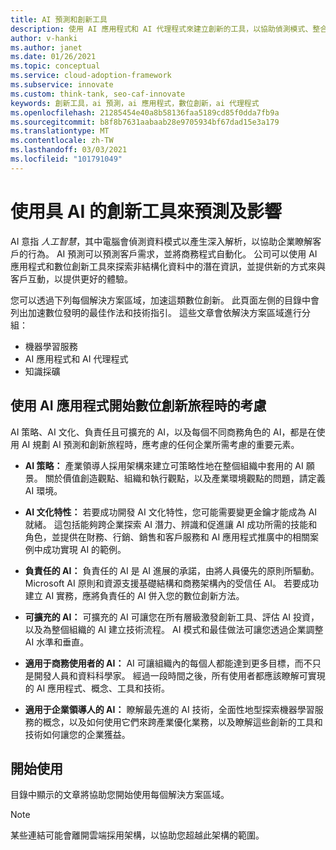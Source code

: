 ```yaml
---
title: AI 預測和創新工具
description: 使用 AI 應用程式和 AI 代理程式來建立創新的工具，以協助偵測模式、整合 AI 預測及影響客戶行為。 探索 AI 工具。
author: v-hanki
ms.author: janet
ms.date: 01/26/2021
ms.topic: conceptual
ms.service: cloud-adoption-framework
ms.subservice: innovate
ms.custom: think-tank, seo-caf-innovate
keywords: 創新工具，ai 預測，ai 應用程式，數位創新，ai 代理程式
ms.openlocfilehash: 21285454e40a8b58136faa5189cd85f0dda7fb9a
ms.sourcegitcommit: b8f8b7631aabaab28e9705934bf67dad15e3a179
ms.translationtype: MT
ms.contentlocale: zh-TW
ms.lasthandoff: 03/03/2021
ms.locfileid: "101791049"
---
```

# <a name="use-innovation-tools-with-ai-to-predict-and-influence"></a>使用具 AI 的創新工具來預測及影響

AI 意指 *人工智慧*，其中電腦會偵測資料模式以產生深入解析，以協助企業瞭解客戶的行為。 AI 預測可以預測客戶需求，並將商務程式自動化。 公司可以使用 AI 應用程式和數位創新工具來探索非結構化資料中的潛在資訊，並提供新的方式來與客戶互動，以提供更好的體驗。

您可以透過下列每個解決方案區域，加速這類數位創新。 此頁面左側的目錄中會列出加速數位發明的最佳作法和技術指引。 這些文章會依解決方案區域進行分組：

- 機器學習服務
- AI 應用程式和 AI 代理程式
- 知識採礦

## <a name="considerations-when-starting-your-digital-innovation-journey-with-ai-applications"></a>使用 AI 應用程式開始數位創新旅程時的考慮

AI 策略、AI 文化、負責任且可擴充的 AI，以及每個不同商務角色的 AI，都是在使用 AI 規劃 AI 預測和創新旅程時，應考慮的任何企業所需考慮的重要元素。

- **AI 策略：** 產業領導人採用架構來建立可策略性地在整個組織中套用的 AI 願景。 關於價值創造觀點、組織和執行觀點，以及產業環境觀點的問題，請定義 AI 環境。

- **AI 文化特性：** 若要成功開發 AI 文化特性，您可能需要變更金鑰才能成為 AI 就緒。 這包括能夠跨企業探索 AI 潛力、辨識和促進讓 AI 成功所需的技能和角色，並提供在財務、行銷、銷售和客戶服務和 AI 應用程式推廣中的相關案例中成功實現 AI 的範例。

- **負責任的 AI：** 負責任的 AI 是 AI 進展的承諾，由將人員優先的原則所驅動。 Microsoft AI 原則和資源支援基礎結構和商務架構內的受信任 AI。 若要成功建立 AI 實務，應將負責任的 AI 併入您的數位創新方法。

- **可擴充的 AI：** 可擴充的 AI 可讓您在所有層級激發創新工具、評估 AI 投資，以及為整個組織的 AI 建立技術流程。 AI 模式和最佳做法可讓您透過企業調整 AI 水準和垂直。

- **適用于商務使用者的 AI：** AI 可讓組織內的每個人都能達到更多目標，而不只是開發人員和資料科學家。 經過一段時間之後，所有使用者都應該瞭解可實現的 AI 應用程式、概念、工具和技術。

- **適用于企業領導人的 AI：** 瞭解最先進的 AI 技術，全面性地型探索機器學習服務的概念，以及如何使用它們來跨產業優化業務，以及瞭解這些創新的工具和技術如何讓您的企業獲益。

## <a name="get-started"></a>開始使用

目錄中顯示的文章將協助您開始使用每個解決方案區域。

> [!NOTE]
> 某些連結可能會離開雲端採用架構，以協助您超越此架構的範圍。
